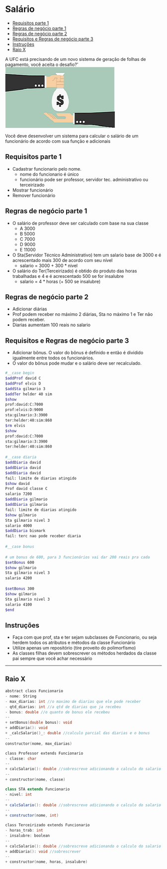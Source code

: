 # Salário
<!--TOC_BEGIN-->
- [Requisitos parte 1](#requisitos-parte-1)
- [Regras de negócio parte 1](#regras-de-negócio-parte-1)
- [Regras de negócio parte 2](#regras-de-negócio-parte-2)
- [Requisitos e Regras de negócio parte 3](#requisitos-e-regras-de-negócio-parte-3)
- [Instruções](#instruções)
- [Raio X](#raio-x)

<!--TOC_END-->

A UFC está precisando de um novo sistema de geração de folhas de pagamento, você aceita o desafio?'
![](figura.png)

Você deve desenvolver um sistema para calcular o salário de um funcionário de acordo com sua função e adicionais

## Requisitos parte 1

- Cadastrar funcionario pelo nome.
    - nome do funcionario é único
    - funcionário pode ser professor, servidor tec. administrativo ou terceirizado
- Mostrar funcionário
- Remover funcionário

## Regras de negócio parte 1

- O salário de professor deve ser calculado com base na sua classe
    - A 3000
    - B 5000
    - C 7000
    - D 9000
    - E 11000
- O Sta(Servidor Técnico Administrativo) tem um salario base de 3000 e é acrescentado mais 300 de acordo com seu nível
    - salario = 3000 + 300 * nivel
- O salário do Ter(Terceirizado) é obtido do produto das horas trabalhadas e 4
    e é acrescentado 500 se for insalubre
    - salario = 4 * horas (+ 500 se insalubre)

## Regras de negócio parte 2

- Adicionar diárias
- Prof podem receber no máximo 2 diárias, Sta no máximo 1 e Ter não podem receber.
- Diarias aumentam 100 reais no salario

## Requisitos e Regras de negócio parte 3

- Adicionar bônus. O valor do bônus é definido e então é dividido igualmente entre todos os funcionários.
- O valor do bônus pode mudar e o salário deve ser recalculado.

```bash
#__case begin
$addProf david C
$addProf elvis D
$addSta gilmario 3
$addTer helder 40 sim
$show
prof:david:C:7000
prof:elvis:D:9000
sta:gilmario:3:3900
ter:helder:40:sim:860
$rm elvis
$show
prof:david:C:7000
sta:gilmario:3:3900
ter:helder:40:sim:860

#__case diaria
$addDiaria david
$addDiaria david
$addDiaria david
fail: limite de diarias atingido
$show david
Prof david classe C
salario 7200
$addDiaria gilmario
$addDiaria gilmario
fail: limite de diarias atingido
$show gilmario
Sta gilmario nivel 3
salario 4000
$addDiaria bismark
fail: terc nao pode receber diaria

#__case bonus

# um bonus de 600, para 3 funcionários vai dar 200 reais pra cada
$setBonus 600
$show gilmario 
Sta gilmario nivel 3
salario 4200

$setBonus 300
$show gilmario
Sta gilmario nivel 3
salario 4100
$end
```

## Instruções

- Faça com que prof, sta e ter sejam subclasses de Funcionario, ou seja herdem todos os atributos e métodos da classe Funcionário
- Utilize apenas um repositório (tire proveito do polimorfismo)
- As classes filhas devem sobrescrever os métodos herdados da classe pai sempre que você achar necessário

***
## Raio X

```c
abstract class Funcionario
- nome: String
- max_diarias: int //o maximo de diarias que ele pode receber
- qtd_diarias: int //a qtd de diarias que ja recebeu
- bonus: double //o quanto de bonus ele recebeu
--
+ setBonus(double bonus): void
+ addDiaria(): void
+ _calcSalario()_: double //calculo parcial das diarias e o bonus
--
constructor(nome, max_diarias)
````

````c
class Professor extends Funcionario
- classe: char
--
+ calcSalario(): double //sobrescreve adicionando o calculo do salario
--
+ constructor(nome, classe)
````

````java
class STA extends Funcionario
- nivel: int
--
+ calcSalario(): double //sobrescreve adicionando o calculo do salario
--
+ constructor(nome, int)
````

````c
class Terceirizado extends Funcionario
- horas_trab: int
- insalubre: boolean
--
+ calcSalario(): double //sobrescreve adicionando o calculo do salario
+ addDiaria(): void //sobrescrever
--
+ constructor(nome, horas, insalubre)
````
